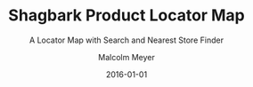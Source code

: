 ---
layout: project
title: Shagbark Product Locator Map
subtitle: A Locator Map with Search and Nearest Store Finder
author: Malcolm Meyer
img: projects-shagbark.png
date: 2016-01-01
tags:
  - leaflet
  - nodejs
  - google
  - turf js
  - client projects
  - open source
categories: 
 - projects
 - featured
published: true
featured: true
# Project Settings for new Projects Layout
project:
  -
    url: https://shagbarkmill.com/where-to-find-us/
    tech:
    - Node JS
    - Surge.sh
    - Turf
    - Leaflet
    - Google Sheets
    images: ["projects-shagbark"]
    client: "Shagbark"
    description: >-
      Using the original Mapbox JS store locator example as a starting point, the Shagbark map adds a couple of unique features including store text search and a nearest store locator. The project pulls data from a Google Sheet in NodeJS while building. This allows the client to easily update store locations and available products. Custom icons with the client logo are used to mark store locations. An open source version of this store locator is available on [GitHub](https://github.com/reyemtm/leaflet-store-locator).
---